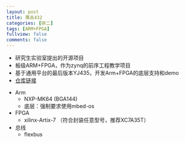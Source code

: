 ```yaml
---
layout: post
title: 鹰击432
categories: [研二]
tags: [ARM+FPGA]
fullview: false
comments: false
---
```



* 研究生实验室提出的开源项目
* 板级ARM+FPGA，作为zynq的前序工程教学项目
* 基于通用平台的最后版本YJ435，开发Arm+FPGA的底层支持和demo
* [仓库链接](https://github.com/whutddk/YJ432-PL-PS)

<!-- more -->





* Arm
    - NXP-MK64 (BGA144)
    - 底层：强制要求使用mbed-os
* FPGA
    - xilinx-Artix-7 （符合封装任意型号，推荐XC7A35T）
* 总线
    - flexbus



